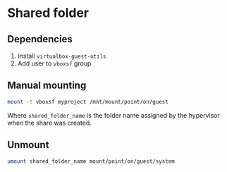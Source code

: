 # Shared folder

## Dependencies

1. Install `virtualbox-guest-utils`
2. Add user to `vboxsf` group

## Manual mounting

```sh
mount -t vboxsf myproject /mnt/mount/point/on/guest
```
Where `shared_folder_name` is the folder name assigned by the hypervisor when
the share was created.

## Unmount

```sh
umount shared_folder_name mount/point/on/guest/system
```
